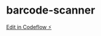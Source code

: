 # barcode-scanner

[Edit in Codeflow ⚡️](https://stackblitz.com/~/github.com/eliascapasso/barcode-scanner)